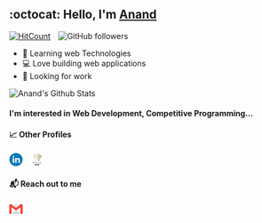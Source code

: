 ## :octocat: Hello, I'm [Anand](http://aanu.me//) 

[![HitCount](http://hits.dwyl.com/aanu1143/aanu1143.svg)](http://hits.dwyl.com/aanu1143/aanu1143)&emsp;![GitHub followers](https://img.shields.io/github/followers/aanu1143?style=social)


- :microscope: Learning web Technologies
- :computer: Love building web applications
- :briefcase: Looking for work

![Anand's Github Stats](https://github-readme-stats.vercel.app/api?username=aanu1143&show_icons=true)

#### I'm interested in Web Development, Competitive Programming...

#### :chart_with_upwards_trend: Other Profiles 
[![LinkedIn](https://github.com/aanu1143/aanu1143/blob/master/images/linkedin.png?raw=true)](https://www.linkedin.com/in/anand-biswas-057356153)&emsp;[![CodeChef](https://github.com/aanu1143/aanu1143/blob/master/images/codechef.png?raw=true)](https://www.codechef.com/users/anandm1143)

#### :mailbox_with_mail: Reach out to me 
[![E-Mail](https://github.com/aanu1143/aanu1143/blob/master/images/email.png?raw=true)](mailto:anandmaya48@gmail.com)
